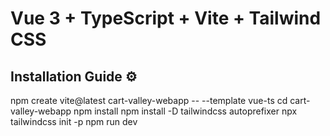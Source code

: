 # Vue 3 + TypeScript + Vite + Tailwind CSS

## Installation Guide ⚙️
npm create vite@latest  cart-valley-webapp -- --template vue-ts
cd cart-valley-webapp
npm install
npm install -D tailwindcss autoprefixer
npx tailwindcss init -p
npm run dev
